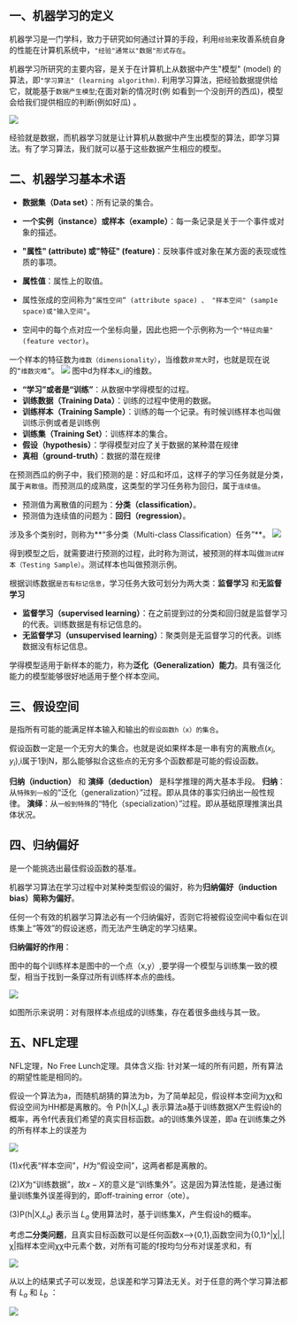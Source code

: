 ## 一、机器学习的定义

机器学习是一门学科，致力于研究如何通过计算的手段，利用`经验`来玫善系统自身的性能在计算机系统中，`"经验"通常以"数据"形式存在`。

机器学习所研究的主要内容，是关于在计算机上从数据中产生"模型" (model) 的算法，即`"学习算法" (learning algorithm)`. 利用学习算法，把经验数据提供给它，就能基于`数据产生模型`;在面对新的情况时(例 如看到一个没剖开的西瓜)，模型会给我们提供相应的判断(例如好瓜) 。

![](https://github.com/SolerHo/WatermelonBook_machine_learning_note/blob/master/notebook/%E7%AC%AC%E4%B8%80%E7%AB%A0/Images/%E6%95%B0%E6%8D%AE%E4%B8%8E%E6%A8%A1%E5%9E%8B%E5%9B%BE.png)

经验就是数据，而机器学习就是让计算机从数据中产生出模型的算法，即学习算法。有了学习算法，我们就可以基于这些数据产生相应的模型。


## 二、机器学习基本术语
- **数据集（Data set）**：所有记录的集合。
- **一个实例（instance）或样本（example）**：每一条记录是关于一个事件或对象的描述。

- **"属性" (attribute) 或"特征" (feature)**：反映事件或对象在某方面的表现或性质的事项。
- **属性值**：属性上的取值。
- 属性张成的空间称为`“属性空间” (attribute space) 、 "样本空间" (samp1e space)或"输入空间"`。
- 空间中的每个点对应一个坐标向量，因此也把一个示例称为一个`"特征向量" (feature vector)`。

一个样本的特征数为`维数（dimensionality）`，当维数`非常大`时，也就是现在说的`“维数灾难”`。
![](https://github.com/SolerHo/WatermelonBook_machine_learning_note/blob/master/notebook/%E7%AC%AC%E4%B8%80%E7%AB%A0/Images/%E6%95%B0%E6%8D%AE%E9%9B%86.png)
图中d为样本x_i的维数。

- **“学习”或者是“训练”**：从数据中学得模型的过程。
- **训练数据（Training Data）**：训练的过程中使用的数据。
- **训练样本（Training Sample）**：训练的每一个记录。有时候训练样本也叫做训练示例或者是训练例
- **训练集（Training Set）**：训练样本的集合。
- **假设（hypothesis）**：学得模型对应了关于数据的某种潜在规律
- **真相（ground-truth）**：数据的潜在规律

在预测西瓜的例子中，我们预测的是：好瓜和坏瓜，这样子的学习任务就是分类，属于`离散值`。而预测瓜的成熟度，这类型的学习任务称为回归，属于`连续值`。
- 预测值为离散值的问题为：**分类（classification）**。
- 预测值为连续值的问题为：**回归（regression）**。

涉及多个类别时，则称为**“多分类（Multi-class Classification）任务”**。
![](https://github.com/SolerHo/WatermelonBook_machine_learning_note/blob/master/notebook/%E7%AC%AC%E4%B8%80%E7%AB%A0/Images/%E9%A2%84%E6%B5%8B%E4%BB%BB%E5%8A%A1.png)

得到模型之后，就需要进行预测的过程，此时称为测试，被预测的样本叫做`测试样本（Testing Sample）`。测试样本也叫做预测示例。


根据训练数据`是否有标记信息`，学习任务大致可划分为两大类：**监督学习** 和**无监督学习**
- **监督学习（supervised learning）**：在之前提到过的分类和回归就是监督学习的代表。训练数据是有标记信息的。
- **无监督学习（unsupervised learning）**：聚类则是无监督学习的代表。训练数据没有标记信息。

学得模型适用于新样本的能力，称为**泛化（Generalization）能力**。具有强泛化能力的模型能够很好地适用于整个样本空间。

## 三、假设空间
是指所有可能的能满足样本输入和输出的`假设函数h（x）的集合`。

假设函数一定是一个无穷大的集合。也就是说如果样本是一串有穷的离散点$(x_i,y_i)$,i属于1到N，那么能够拟合这些点的无穷多个函数都是可能的假设函数。

**归纳（induction）** 和 **演绎（deduction）** 是科学推理的两大基本手段。
**归纳**：从`特殊到一般`的“泛化（generalization）”过程。即从具体的事实归纳出一般性规律。
**演绎**：从`一般到特殊`的“特化（specialization）”过程。即从基础原理推演出具体状况。

## 四、归纳偏好
是一个能挑选出最佳假设函数的基准。

机器学习算法在学习过程中对某种类型假设的偏好，称为**归纳偏好（induction bias）简称为偏好**。

任何一个有效的机器学习算法必有一个归纳偏好，否则它将被假设空间中看似在训练集上“等效”的假设迷惑，而无法产生确定的学习结果。

**归纳偏好的作用**：

图中的每个训练样本是图中的一个点（x,y）,要学得一个模型与训练集一致的模型，相当于找到一条穿过所有训练样本点的曲线。

![](https://github.com/SolerHo/WatermelonBook_machine_learning_note/blob/master/notebook/%E7%AC%AC%E4%B8%80%E7%AB%A0/Images/%E5%BD%92%E7%BA%B3%E5%81%8F%E5%A5%BD.png)


如图所示来说明：对有限样本点组成的训练集，存在着很多曲线与其一致。

## 五、NFL定理
NFL定理，No Free Lunch定理。具体含义指: 针对某一域的所有问题，所有算法的期望性能是相同的。

假设一个算法为a，而随机胡猜的算法为b，为了简单起见，假设样本空间为χχ和假设空间为HH都是离散的。令 P(h|X,$L_a$) 表示算法a基于训练数据X产生假设h的概率，再令f代表我们希望的真实目标函数。a的训练集外误差，即a 在训练集之外的所有样本上的误差为

![](https://github.com/SolerHo/WatermelonBook_machine_learning_note/blob/master/notebook/%E7%AC%AC%E4%B8%80%E7%AB%A0/Images/%E6%A0%B7%E6%9C%AC%E9%9B%86%E7%9A%84%E8%AF%AF%E5%B7%AE.png)

(1)$x$代表“样本空间”，$H$为“假设空间”，这两者都是离散的。

(2)$X$为“训练数据”，故$x-X$的意义是“训练集外”。这是因为算法性能，是通过衡量训练集外误差得到的，即off-training error（ote）。

(3)P(h|X,$L_a$) 表示当 $L_a$ 使用算法时，基于训练集X，产生假设h的概率。

考虑**二分类问题**，且真实目标函数可以是任何函数x-->{0,1},函数空间为{0,1}^|χ|,|χ|指样本空间χχ中元素个数，对所有可能的f按均匀分布对误差求和，有 

![](https://github.com/SolerHo/WatermelonBook_machine_learning_note/blob/master/notebook/%E7%AC%AC%E4%B8%80%E7%AB%A0/Images/%E4%BA%8C%E5%88%86%E7%B1%BB%E9%97%AE%E9%A2%98%E7%9B%AE%E6%A0%87%E5%87%BD%E6%95%B0.png)

从以上的结果式子可以发现，总误差和学习算法无关。对于任意的两个学习算法都有 $L_a$ 和 $L_b$ ：

![](https://github.com/SolerHo/WatermelonBook_machine_learning_note/blob/master/notebook/%E7%AC%AC%E4%B8%80%E7%AB%A0/Images/%E6%9C%9F%E6%9C%9B%E6%80%A7%E8%83%BD.png)




